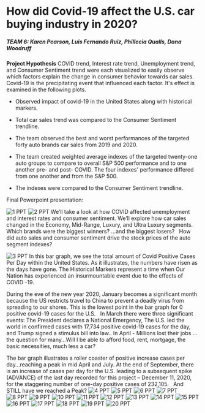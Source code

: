 

# How did Covid-19 affect the U.S. car buying industry in 2020?

##### *TEAM 6: Karen Pearson, Luis Fernando Ruiz, Phillecia Qualls, Dana Woodruff*


**Project Hypothesis**
  COVID trend, Interest rate trend, Unemployment trend, and Consumer Sentiment trend were each visualized to easily observe which factors explain the change in consumer behavior towards car sales. Covid-19 is the precipitating event that influenced each factor. It's effect is examined in the following plots.


* Observed impact of covid-19 in the United States along with historical markers.

* Total car sales trend was compared to the Consumer Sentiment trendline.

* The team observed the best and worst performances of the targeted forty auto brands car sales from 2019 and 2020.

* The team created weighted average indexes of the targeted twenty-one auto groups to compare to overall S&P 500 performance and to one another pre- and post- COVID.  The four indexes' performance differed from one another and from the S&P 500.

* The indexes were compared to the Consumer Sentiment trendline.

Final Powerpoint presentation:

![1 PPT](2020_Year_Of_Reckoning/Slide1.png)
![2 PPT](2020_Year_Of_Reckoning/Slide2.png)
We’ll take a look at how COVID affected unemployment and interest rates and consumer sentiment.  We’ll explore how car sales changed in the Economy, Mid-Range, Luxury, and Ultra Luxury segments. Which brands were the biggest winners? …and the biggest losers?
 
How did auto sales and consumer sentiment drive the stock prices of the auto segment indexes? 

![3 PPT](2020_Year_Of_Reckoning/Slide3.png)
In this bar graph, we see the total amount of Covid Positive Cases Per Day within the United States. As it illustrates, the numbers have risen as the days have gone.
The Historical Markers represent a time when Our Nation has experienced an insurmountable event due to the effects of COVID -19. 

During the eve of the new year 2020, January becomes a significant month because the US restricts travel to China to prevent a deadly virus from spreading to our shores. This is the lowest point in the bar graph for 0 positive covid-19 cases for the U.S.
 
In March there were three significant events: 
The President declares a National Emergency, The U.S. led the world in confirmed cases with 17,734 positive covid-19 cases for the day, and Trump signed a stimulus bill into law.. 
In April - Millions lost their jobs …the question for many…Will I be able to afford food, rent, mortgage, the basic necessities, much less a car?  

The bar graph illustrates a roller coaster of positive increase cases per day…reaching a peak in mid April and July. At the end of September, there is an increase of cases per day for the U.S. leading to a subsequent spike (ADVANCE) of the last day recorded for this project – December 11, 2020, for the staggering number of one-day positive cases of 232,105.
 
And STILL have we reached a Peak?
![4 PPT](2020_Year_Of_Reckoning/Slide4.png)
![5 PPT](2020_Year_Of_Reckoning/Slide5.png)
![6 PPT](2020_Year_Of_Reckoning/Slide6.png)
![7 PPT](2020_Year_Of_Reckoning/Slide7.png)
![8 PPT](2020_Year_Of_Reckoning/Slide8.png)
![9 PPT](2020_Year_Of_Reckoning/Slide9.png)
![10 PPT](2020_Year_Of_Reckoning/Slide10.png)
![11 PPT](2020_Year_Of_Reckoning/Slide11.png)
![12 PPT](2020_Year_Of_Reckoning/Slide12.png)
![13 PPT](2020_Year_Of_Reckoning/Slide13.png)
![14 PPT](2020_Year_Of_Reckoning/Slide14.png)
![15 PPT](2020_Year_Of_Reckoning/Slide15.png)
![16 PPT](2020_Year_Of_Reckoning/Slide16.png)
![17 PPT](2020_Year_Of_Reckoning/Slide17.png)
![18 PPT](2020_Year_Of_Reckoning/Slide18.png)
![19 PPT](2020_Year_Of_Reckoning/Slide19.png)
![20 PPT](2020_Year_Of_Reckoning/Slide20.png)